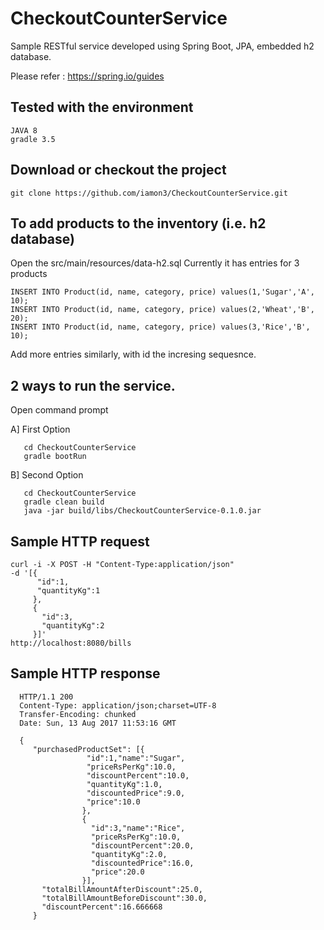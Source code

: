 # CheckoutCounterService
Sample RESTful service developed using Spring Boot, JPA, embedded h2 database.

Please refer : https://spring.io/guides

Tested with the environment
---------------------------

    JAVA 8
    gradle 3.5
    
Download or checkout the project
----------------------------------

    git clone https://github.com/iamon3/CheckoutCounterService.git
    
To add products to the inventory (i.e. h2 database)
---------------------------------------------------
Open the src/main/resources/data-h2.sql
Currently it has entries for 3 products

    INSERT INTO Product(id, name, category, price) values(1,'Sugar','A', 10);
    INSERT INTO Product(id, name, category, price) values(2,'Wheat','B', 20);
    INSERT INTO Product(id, name, category, price) values(3,'Rice','B', 10);
Add more entries similarly, with id the incresing sequesnce.

2 ways to run the service. 
--------------------------

Open command prompt

   A] First Option 
   
       cd CheckoutCounterService
       gradle bootRun
            
   B] Second Option
   
       cd CheckoutCounterService
       gradle clean build
       java -jar build/libs/CheckoutCounterService-0.1.0.jar


Sample HTTP request
-------------------
    curl -i -X POST -H "Content-Type:application/json" 
    -d '[{
          "id":1,
          "quantityKg":1
         },
         {
           "id":3,
           "quantityKg":2
         }]'
    http://localhost:8080/bills
    
Sample HTTP response
--------------------
      HTTP/1.1 200 
      Content-Type: application/json;charset=UTF-8
      Transfer-Encoding: chunked
      Date: Sun, 13 Aug 2017 11:53:16 GMT
      
      {
         "purchasedProductSet": [{
                     "id":1,"name":"Sugar",
                     "priceRsPerKg":10.0,
                     "discountPercent":10.0,
                     "quantityKg":1.0,
                     "discountedPrice":9.0,
                     "price":10.0
                    }, 
                    {   
                      "id":3,"name":"Rice",
                      "priceRsPerKg":10.0,
                      "discountPercent":20.0,
                      "quantityKg":2.0,
                      "discountedPrice":16.0,
                      "price":20.0
                    }],
           "totalBillAmountAfterDiscount":25.0,
           "totalBillAmountBeforeDiscount":30.0,
           "discountPercent":16.666668
         }
